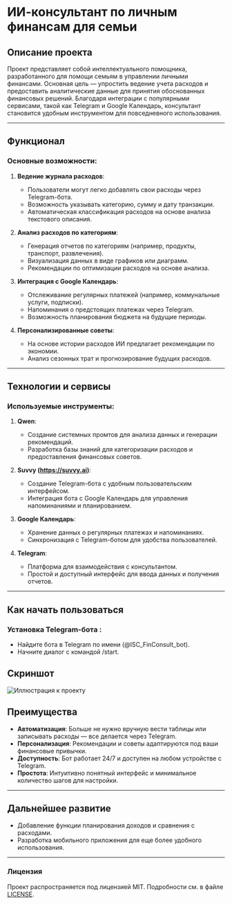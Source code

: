 # ИИ-консультант по личным финансам для семьи

## Описание проекта
Проект представляет собой интеллектуального помощника, разработанного для помощи семьям в управлении личными финансами. Основная цель — упростить ведение учета расходов и предоставить аналитические данные для принятия обоснованных финансовых решений. Благодаря интеграции с популярными сервисами, такой как Telegram и Google Календарь, консультант становится удобным инструментом для повседневного использования.

---

## Функционал

### Основные возможности:
1. **Ведение журнала расходов**:
   - Пользователи могут легко добавлять свои расходы через Telegram-бота.
   - Возможность указывать категорию, сумму и дату транзакции.
   - Автоматическая классификация расходов на основе анализа текстового описания.

2. **Анализ расходов по категориям**:
   - Генерация отчетов по категориям (например, продукты, транспорт, развлечения).
   - Визуализация данных в виде графиков или диаграмм.
   - Рекомендации по оптимизации расходов на основе анализа.

3. **Интеграция с Google Календарь**:
   - Отслеживание регулярных платежей (например, коммунальные услуги, подписки).
   - Напоминания о предстоящих платежах через Telegram.
   - Возможность планирования бюджета на будущие периоды.

4. **Персонализированные советы**:
   - На основе истории расходов ИИ предлагает рекомендации по экономии.
   - Анализ сезонных трат и прогнозирование будущих расходов.

---

## Технологии и сервисы

### Используемые инструменты:
1. **Qwen**:
   - Создание системных промтов для анализа данных и генерации рекомендаций.
   - Разработка базы знаний для категоризации расходов и предоставления финансовых советов.

2. **Suvvy (https://suvvy.ai)**:
   - Создание Telegram-бота с удобным пользовательским интерфейсом.
   - Интеграция бота с Google Календарь для управления напоминаниями и планированием.

3. **Google Календарь**:
   - Хранение данных о регулярных платежах и напоминаниях.
   - Синхронизация с Telegram-ботом для удобства пользователей.

4. **Telegram**:
   - Платформа для взаимодействия с консультантом.
   - Простой и доступный интерфейс для ввода данных и получения отчетов.

---
## Как начать пользоваться

### Установка Telegram-бота :
   - Найдите бота в Telegram по имени (@ISC_FinConsult_bot).
   - Начните диалог с командой /start.
## Скриншот 
![Иллюстрация к проекту](https://example.com/image.png)
## Преимущества

- **Автоматизация**: Больше не нужно вручную вести таблицы или записывать расходы — все делается через Telegram.
- **Персонализация**: Рекомендации и советы адаптируются под ваши финансовые привычки.
- **Доступность**: Бот работает 24/7 и доступен на любом устройстве с Telegram.
- **Простота**: Интуитивно понятный интерфейс и минимальное количество шагов для настройки.

---

## Дальнейшее развитие

- Добавление функции планирования доходов и сравнения с расходами.
- Разработка мобильного приложения для еще более удобного использования.


---

### Лицензия

Проект распространяется под лицензией MIT. Подробности см. в файле [LICENSE](LICENSE).
